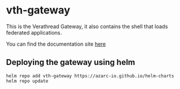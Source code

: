 # vth-gateway

This is the Verathread Gateway, it also contains the shell that loads federated applications.

You can find the documentation site [here](https://gateway-docs.cloud.azarc.dev/)

## Deploying the gateway using helm

```shell
helm repo add vth-gateway https://azarc-io.github.io/helm-charts
helm repo update
```
